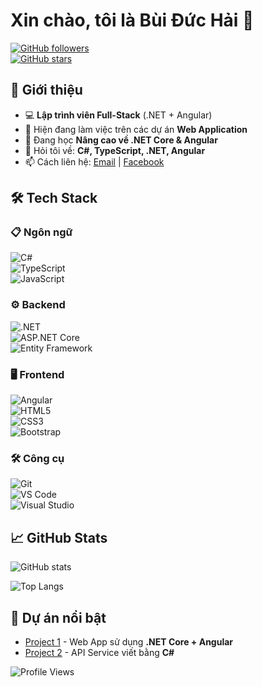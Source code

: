 # Xin chào, tôi là Bùi Đức Hải 👋  
[![GitHub followers](https://img.shields.io/github/followers/haibd46?style=social)](https://github.com/haibd46)  
[![GitHub stars](https://img.shields.io/github/stars/haibd46?style=social)](https://github.com/haibd46)  

## 📌 Giới thiệu  
- 💻 **Lập trình viên Full-Stack** (.NET + Angular)  
- 🔭 Hiện đang làm việc trên các dự án **Web Application**  
- 🌱 Đang học **Nâng cao về .NET Core & Angular**  
- 💬 Hỏi tôi về: **C#, TypeScript, .NET, Angular**  
- 📫 Cách liên hệ: [Email](mailto:your-email@example.com) | [Facebook](https://facebook.com/yourprofile)  

## 🛠 **Tech Stack**  
### 📋 Ngôn ngữ  
![C#](https://img.shields.io/badge/C%23-239120?style=for-the-badge&logo=c-sharp&logoColor=white)  
![TypeScript](https://img.shields.io/badge/TypeScript-3178C6?style=for-the-badge&logo=typescript&logoColor=white)  
![JavaScript](https://img.shields.io/badge/JavaScript-F7DF1E?style=for-the-badge&logo=javascript&logoColor=black)  

### ⚙️ Backend  
![.NET](https://img.shields.io/badge/.NET-512BD4?style=for-the-badge&logo=dotnet&logoColor=white)  
![ASP.NET Core](https://img.shields.io/badge/ASP.NET%20Core-512BD4?style=for-the-badge&logo=.net&logoColor=white)  
![Entity Framework](https://img.shields.io/badge/Entity%20Framework-512BD4?style=for-the-badge&logo=.net&logoColor=white)  

### 🖥️ Frontend  
![Angular](https://img.shields.io/badge/Angular-DD0031?style=for-the-badge&logo=angular&logoColor=white)  
![HTML5](https://img.shields.io/badge/HTML5-E34F26?style=for-the-badge&logo=html5&logoColor=white)  
![CSS3](https://img.shields.io/badge/CSS3-1572B6?style=for-the-badge&logo=css3&logoColor=white)  
![Bootstrap](https://img.shields.io/badge/Bootstrap-7952B3?style=for-the-badge&logo=bootstrap&logoColor=white)  

### 🛠️ Công cụ  
![Git](https://img.shields.io/badge/Git-F05032?style=for-the-badge&logo=git&logoColor=white)  
![VS Code](https://img.shields.io/badge/VS%20Code-007ACC?style=for-the-badge&logo=visual-studio-code&logoColor=white)  
![Visual Studio](https://img.shields.io/badge/Visual%20Studio-5C2D91?style=for-the-badge&logo=visual-studio&logoColor=white)  

## 📈 **GitHub Stats**  
![GitHub stats](https://github-readme-stats.vercel.app/api?username=haibd46&show_icons=true&theme=radical)  

![Top Langs](https://github-readme-stats.vercel.app/api/top-langs/?username=haibd46&layout=compact&theme=radical&hide=html,css)  

## 🌟 **Dự án nổi bật**  
- [Project 1](https://github.com/haibd46/repo1) - Web App sử dụng **.NET Core + Angular**  
- [Project 2](https://github.com/haibd46/repo2) - API Service viết bằng **C#**  

![Profile Views](https://komarev.com/ghpvc/?username=haibd46&color=blueviolet&style=flat)  
